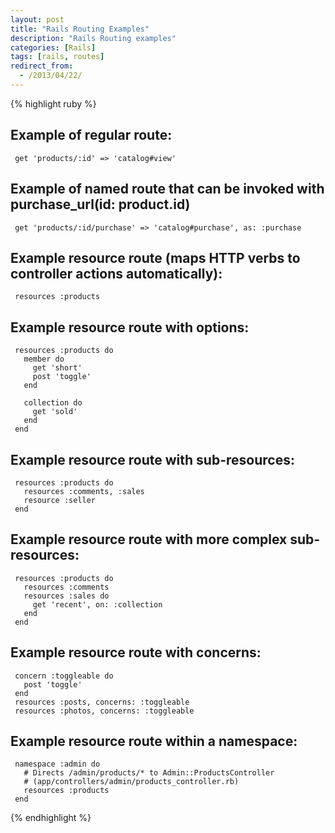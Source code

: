 ```yaml
---
layout: post
title: "Rails Routing Examples"
description: "Rails Routing examples"
categories: [Rails]
tags: [rails, routes]
redirect_from:
  - /2013/04/22/
---
```

{% highlight ruby %}
##   Example of regular route:

     get 'products/:id' => 'catalog#view'

##   Example of named route that can be invoked with purchase_url(id: product.id)
     get 'products/:id/purchase' => 'catalog#purchase', as: :purchase

##   Example resource route (maps HTTP verbs to controller actions automatically):
     resources :products

##   Example resource route with options:
     resources :products do
       member do
         get 'short'
         post 'toggle'
       end
  
       collection do
         get 'sold'
       end
     end

##   Example resource route with sub-resources:
     resources :products do
       resources :comments, :sales
       resource :seller
     end

##   Example resource route with more complex sub-resources:
     resources :products do
       resources :comments
       resources :sales do
         get 'recent', on: :collection
       end
     end

##   Example resource route with concerns:
     concern :toggleable do
       post 'toggle'
     end
     resources :posts, concerns: :toggleable
     resources :photos, concerns: :toggleable

##   Example resource route within a namespace:
     namespace :admin do
       # Directs /admin/products/* to Admin::ProductsController
       # (app/controllers/admin/products_controller.rb)
       resources :products
     end

{% endhighlight %}

